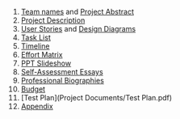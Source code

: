 1. [Team names](Project&#32;Documents/Description.md) and [Project Abstract](Project&#32;Documents/Project_Abstract.md) 
2. [Project Description](Project&#32;Documents/Description.md) 
3. [User Stories](Project&#32;Documents/User&#32;Stories.md) and [Design Diagrams](Project&#32;Documents/Design_Diagram.pdf) 
4. [Task List](Project&#32;Documents/Task&#32;List.md) 
5. [Timeline](Project&#32;Documents/Timeline.md) 
6. [Effort Matrix](Project&#32;Documents/EffortMatrix.md) 
7. [PPT Slideshow](Project&#32;Documents/Tangerines.pptx) 
8. [Self-Assessment Essays](Individual&#32;Assessment) 
9. [Professional Biographies](Professional&#32;Biography) 
10. [Budget](Project&#32;Documents/Budget.md)
11. [Test Plan](Project&#32;Documents/Test Plan.pdf)
12. [Appendix](Project&#32;Documents/Appendix.md) 

